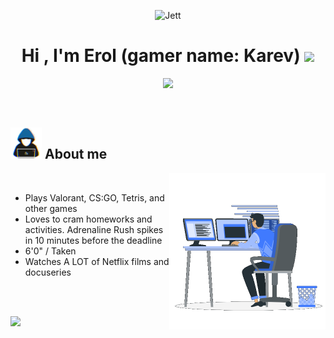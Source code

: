 
<p align="center" >

  <img height="400" alt="Jett" src="https://github.com/karevsucksatcoding/karevsucksatcoding/blob/main/tumblr_99db3491462f6c488d0d0cfbcd51e40e_01cfccef_1280.gif" />
</p>

<h1 align="center"; display: inline-block;><b>Hi , I'm Erol (gamer name: Karev) </b><img src="https://media.giphy.com/media/hvRJCLFzcasrR4ia7z/giphy.gif" width="35"></h1>


<p align="center">
  <a href="https://github.com/DenverCoder1/readme-typing-svg"><img src="https://readme-typing-svg.herokuapp.com?font=Helvetica&color=cyan&size=25&center=true&vCenter=true&width=600&height=100&lines=Student+at+National+University;Programming+Student;Visual+Studio+Code+Practitioner;Loves+Sir+Ponio..<3"></a>
</p>


<br>



	
## <picture><img src = "https://github.com/0xAbdulKhalid/0xAbdulKhalid/raw/main/assets/mdImages/about_me.gif" width = 50px></picture> **About me**

<picture> <img align="right" src="https://github.com/0xAbdulKhalid/0xAbdulKhalid/raw/main/assets/mdImages/Right_Side.gif" width = 250px></picture>

<br>

- Plays Valorant, CS:GO, Tetris, and other games
- Loves to cram homeworks and activities. Adrenaline Rush spikes in 10 minutes before the deadline
- 6'0" / Taken
- Watches A LOT of Netflix films and docuseries

<br><br>

<img src="https://user-images.githubusercontent.com/73097560/115834477-dbab4500-a447-11eb-908a-139a6edaec5c.gif"><br><br>





</div>
<br>
<br>
<br>
<br>

